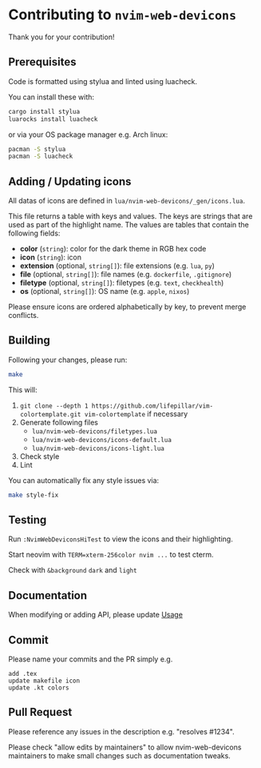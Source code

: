 # Contributing to `nvim-web-devicons`

Thank you for your contribution!

## Prerequisites

Code is formatted using stylua and linted using luacheck.

You can install these with:
```sh
cargo install stylua
luarocks install luacheck
```

or via your OS package manager e.g. Arch linux:
```sh
pacman -S stylua
pacman -S luacheck
```

## Adding / Updating icons

All datas of icons are defined in `lua/nvim-web-devicons/_gen/icons.lua`.

This file returns a table with keys and values.
The keys are strings that are used as part of the highlight name.
The values are tables that contain the following fields:

- **color** (`string`): color for the dark theme in RGB hex code
- **icon** (`string`): icon
- **extension** (optional, `string[]`): file extensions (e.g. `lua`, `py`)
- **file** (optional, `string[]`): file names (e.g. `dockerfile`, `.gitignore`)
- **filetype** (optional, `string[]`): filetypes (e.g. `text`, `checkhealth`)
- **os** (optional, `string[]`): OS name (e.g. `apple`, `nixos`)

Please ensure icons are ordered alphabetically by key, to prevent merge conflicts.

## Building

Following your changes, please run:

```sh
make
```

This will:
1. `git clone --depth 1 https://github.com/lifepillar/vim-colortemplate.git vim-colortemplate` if necessary
2. Generate following files
    - `lua/nvim-web-devicons/filetypes.lua`
    - `lua/nvim-web-devicons/icons-default.lua`
    - `lua/nvim-web-devicons/icons-light.lua`
3. Check style
4. Lint

You can automatically fix any style issues via:
```sh
make style-fix
```

## Testing

Run `:NvimWebDeviconsHiTest` to view the icons and their highlighting.

Start neovim with `TERM=xterm-256color nvim ...` to test cterm.

Check with `&background` `dark` and `light`

## Documentation

When modifying or adding API, please update [Usage](README.md#Usage)

## Commit

Please name your commits and the PR simply e.g.

```
add .tex
update makefile icon
update .kt colors
```

## Pull Request

Please reference any issues in the description e.g. "resolves #1234".

Please check "allow edits by maintainers" to allow nvim-web-devicons maintainers to make small changes such as documentation tweaks.
